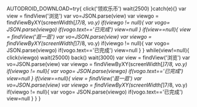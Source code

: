 AUTODROID_DOWNLOAD=try{
click('领欢乐币')
wait(2500)
}catch(e){}
var view = findView('浏览')
var vo=JSON.parse(view)
var viewgo = findViewByXY(screenWidth[*]7/8, vo.y)
if(viewgo != null){
  var vogo= JSON.parse(viewgo)
  if(vogo.text=='已完成')
    view=null
}
if(view==null){
  view = findView('逛一逛')
var vo=JSON.parse(view)
var viewgo = findViewByXY(screenWidth[*]7/8, vo.y)
if(viewgo != null){
  var vogo= JSON.parse(viewgo)
  if(vogo.text=='已完成')
    view=null
}
}
while(view!=null){
click(viewgo)
wait(25000)
back()
wait(3000)
var view = findView('浏览')
var vo=JSON.parse(view)
var viewgo = findViewByXY(screenWidth[*]7/8, vo.y)
if(viewgo != null){
  var vogo= JSON.parse(viewgo)
  if(vogo.text=='已完成')
    view=null
}
  if(view==null){
    view = findView('逛一逛')
var vo=JSON.parse(view)
var viewgo = findViewByXY(screenWidth[*]7/8, vo.y)
if(viewgo != null){
  var vogo= JSON.parse(viewgo)
  if(vogo.text=='已完成')
    view=null
}
}
}
